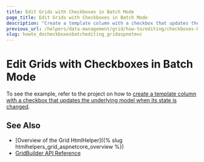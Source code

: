 ```yaml
---
title: Edit Grids with Checkboxes in Batch Mode
page_title: Edit Grids with Checkboxes in Batch Mode
description: "Create a template column with а checkbox that updates the underlying model when its state is changed in a Kendo UI Grid in ASP.NET MVC applications."
previous_url: /helpers/data-management/grid/how-to/editing/checkboxes-batch-editing
slug: howto_docheckboxesbatchediting_gridaspnetmvc
---
```


# Edit Grids with Checkboxes in Batch Mode

To see the example, refer to the project on how to [create a template column with a checkbox that updates the underlying model when its state is changed](https://github.com/telerik/ui-for-aspnet-mvc-examples/tree/master/grid/checkboxes-batch-editing).

## See Also

* [Overview of the Grid HtmlHelper]({% slug htmlhelpers_grid_aspnetcore_overview %})
* [GridBuilder API Reference](http://docs.telerik.com/aspnet-mvc/api/Kendo.Mvc.UI.Fluent/GridBuilder)
